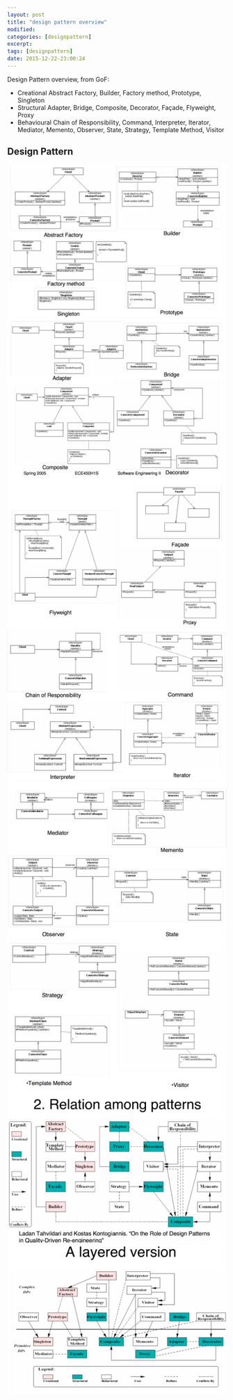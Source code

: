 ```yaml
---
layout: post
title: "design pattern overview"
modified:
categories: [designpattern]
excerpt:
tags: [designpattern]
date: 2015-12-22-23:00:24
---
```


Design Pattern overview, from GoF:

- Creational
Abstract Factory, Builder, Factory method, Prototype, Singleton
- Structural
Adapter, Bridge, Composite, Decorator, Façade, Flyweight, Proxy
- Behavioural
Chain of Responsibility, Command, Interpreter, Iterator, Mediator, Memento, Observer, State, Strategy, Template Method, Visitor

## Design Pattern

![img](../../assets/images/pics/designpattern_1.jpg)
![img](../../assets/images/pics/designpattern_2.jpg)
![img](../../assets/images/pics/designpattern_3.jpg)
![img](../../assets/images/pics/designpattern_4.jpg)
![img](../../assets/images/pics/designpattern_5.jpg)
![img](../../assets/images/pics/designpattern_6.jpg)
![img](../../assets/images/pics/designpattern_7.jpg)
![img](../../assets/images/pics/designpattern_8.jpg)
